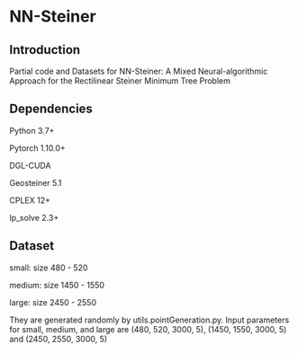 # NN-Steiner

Introduction
------
Partial code and Datasets for NN-Steiner: A Mixed Neural-algorithmic Approach for the Rectilinear Steiner Minimum Tree Problem


Dependencies
------

Python 3.7+

Pytorch 1.10.0+

DGL-CUDA

Geosteiner 5.1

CPLEX 12+

lp_solve 2.3+


Dataset
------
small: size 480 - 520

medium: size 1450 - 1550

large: size 2450 - 2550

They are generated randomly by utils.pointGeneration.py. Input parameters for small, medium, and large are (480, 520, 3000, 5), (1450, 1550, 3000, 5) and (2450, 2550, 3000, 5)

